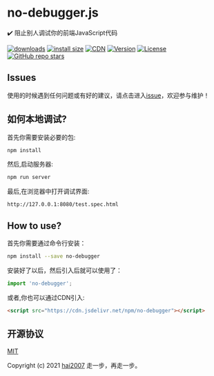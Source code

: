 # no-debugger.js
✔️ 阻止别人调试你的前端JavaScript代码

<p>
  <a href="https://hai2007.gitee.io/npm-downloads?interval=7&packages=no-debugger"><img src="https://img.shields.io/npm/dm/no-debugger.svg" alt="downloads"></a>
  <a href="https://packagephobia.now.sh/result?p=no-debugger"><img src="https://packagephobia.now.sh/badge?p=no-debugger" alt="install size"></a>
  <a href="https://www.jsdelivr.com/package/npm/no-debugger"><img src="https://data.jsdelivr.com/v1/package/npm/no-debugger/badge" alt="CDN"></a>
  <a href="https://www.npmjs.com/package/no-debugger"><img src="https://img.shields.io/npm/v/no-debugger.svg" alt="Version"></a>
  <a href="https://github.com/hai2007/no-debugger.js/blob/master/LICENSE"><img src="https://img.shields.io/npm/l/no-debugger.svg" alt="License"></a>
  <a href="https://github.com/hai2007/no-debugger.js" target='_blank'><img alt="GitHub repo stars" src="https://img.shields.io/github/stars/hai2007/no-debugger.js?style=social"></a>
</p>

## Issues
使用的时候遇到任何问题或有好的建议，请点击进入[issue](https://github.com/hai2007/no-debugger.js/issues)，欢迎参与维护！

## 如何本地调试?
首先你需要安装必要的包:

```bash
npm install
```

然后,启动服务器:

```bash
npm run server
```

最后,在浏览器中打开调试界面:

```
http://127.0.0.1:8080/test.spec.html
```

## How to use?
首先你需要通过命令行安装：

```bash
npm install --save no-debugger
```

安装好了以后，然后引入后就可以使用了：

```js
import 'no-debugger';
```

或者,你也可以通过CDN引入:

```html
<script src="https://cdn.jsdelivr.net/npm/no-debugger"></script>
```

开源协议
---------------------------------------
[MIT](https://github.com/hai2007/no-debugger.js/blob/master/LICENSE)

Copyright (c) 2021 [hai2007](https://hai2007.gitee.io/sweethome/) 走一步，再走一步。

